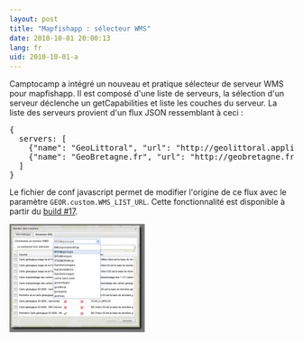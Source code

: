```yaml
---
layout: post
title: "Mapfishapp : sélecteur WMS"
date: 2010-10-01 20:00:13
lang: fr
uid: 2010-10-01-a
---
```


<div class="post-content">

<p>Camptocamp a intégré un nouveau et pratique sélecteur de serveur WMS pour
mapfishapp. Il est composé d'une liste de serveurs, la sélection d'un serveur
déclenche un getCapabilities et liste les couches du serveur. La liste des
serveurs provient d'un flux JSON ressemblant à ceci :</p>
<pre>
{
  servers: [
    {&quot;name&quot;: &quot;GeoLittoral&quot;, &quot;url&quot;: &quot;http://geolittoral.application.equipement.gouv.fr/wms/metropole&quot;},
    {&quot;name&quot;: &quot;GeoBretagne.fr&quot;, &quot;url&quot;: &quot;http://geobretagne.fr/geoserver/wms&quot;}
  ]
}
</pre>
<p>Le fichier de conf javascript permet de modifier l'origine de ce flux avec
le paramètre <code>GEOR.custom.WMS_LIST_URL</code>. Cette fonctionnalité est
disponible à partir du <a href="http://csm-bretagne.fr/hudson/view/georchestra/job/mapfishapp-custom/17/" hreflang="en">build #17</a>.</p>
<p><a href="/public/screenshots/wms-selector.png"><img src="/public/screenshots/.wms-selector_s.jpg" alt="sélecteur wms" title="sélecteur wms, oct. 2010" /></a></p>

</div>
